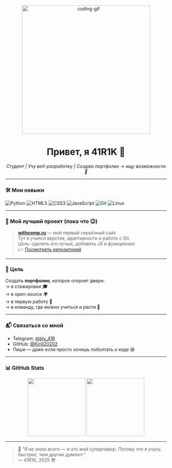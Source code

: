 <!--
 ____    ____  ______    __  ___  ___  ____    ____  _______     _______.
|    \  /    ||   _  \  |  |/  / /   \|    \  /    ||   ____|   /       |
|  |  \/  |  ||  |_)  | |  '  / /  ^  \  |  \/  |  ||  |__     |   (----`
|  |      |  ||   ___/  |    <  /  /_\  \ |        ||   __|     \   \    
|  `      '  ||  |      |  .  \ |  ___  | |  |\/|  ||  |____.----)   |   
 \_/ \_/\_/  || _|      |__|\__\|__/   \__|__|  |__||_______|_______/    

Привет! 👋 Я 41R1K — студент, который превращает кофе в код ☕→💻
-->

<div align="center">
  <img src="https://media.giphy.com/media/3o7TKSjRrfIPjeUGO8/giphy.gif" width="400" alt="coding-gif">
  <h1>Привет, я 41R1K 👋</h1>
  <p><em>Студент | Учу веб-разработку | Создаю портфолио → ищу возможности 🚀</em></p>
</div>

---

### 🛠️ Мои навыки

![Python](https://img.shields.io/badge/-Python-3776AB?style=flat&logo=python&logoColor=white)
![HTML5](https://img.shields.io/badge/-HTML5-E34F26?style=flat&logo=html5&logoColor=white)
![CSS3](https://img.shields.io/badge/-CSS3-1572B6?style=flat&logo=css3&logoColor=white)
![JavaScript](https://img.shields.io/badge/-JavaScript-F7DF1E?style=flat&logo=javascript&logoColor=black)
![Git](https://img.shields.io/badge/-Git-F05032?style=flat&logo=git&logoColor=white)
![Linux](https://img.shields.io/badge/-Linux-FCC624?style=flat&logo=linux&logoColor=black)

---

### 🌟 Мой лучший проект (пока что 😉)

> **[withcomp.ru](https://github.com/Kirill20202/withcomp)** — мой первый серьёзный сайт.  
> Тут я учился верстке, адаптивности и работе с Git.  
> *Цель: сделать его лучше, добавить JS и функционал.*  
> 👉 [Посмотреть репозиторий](https://github.com/Kirill20202/withcomp)

---

### 🎯 Цель

Создать **портфолио**, которое откроет двери:  
→ в стажировки 🎓  
→ в open-source 🌍  
→ в первую работу 💼  
→ в команду, где можно учиться и расти 🚀

---

### 📬 Связаться со мной

- Telegram: [@bly_41R](https://t.me/bly_41R)  
- GitHub: [@Kirill20202](https://github.com/Kirill20202)  
- Пиши — даже если просто хочешь поболтать о коде 😄

---

### 📊 GitHub Stats

<div align="center">
  <img height="180em" src="https://github-readme-stats.vercel.app/api?username=Kirill20202&show_icons=true&theme=radical&hide_border=true" />
  <img height="180em" src="https://github-readme-stats.vercel.app/api/top-langs/?username=Kirill20202&layout=compact&theme=radical&hide_border=true" />
</div>

---

> 🧠 *"Я не знаю всего — и это мой суперпавер. Потому что я учусь быстрее, чем другие думают."*  
> — 41R1K, 2025 😎
